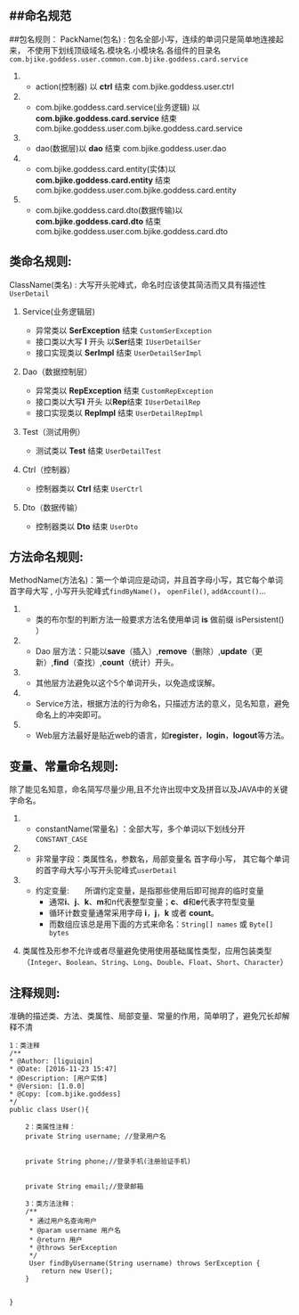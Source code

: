 ##命名规范
---
 ##包名规则：
 PackName(包名) : 包名全部小写，连续的单词只是简单地连接起来，
不使用下划线顶级域名.模块名.小模块名.各组件的目录名 `com.bjike.goddess.user.common.com.bjike.goddess.card.service`

1. - action(控制器) 以 **ctrl** 结束 com.bjike.goddess.user.ctrl
2. - com.bjike.goddess.card.service(业务逻辑) 以 **com.bjike.goddess.card.service** 结束 com.bjike.goddess.user.com.bjike.goddess.card.service
3. - dao(数据层)以 **dao** 结束 com.bjike.goddess.user.dao
4. - com.bjike.goddess.card.entity(实体)以 **com.bjike.goddess.card.entity** 结束 com.bjike.goddess.user.com.bjike.goddess.card.entity
5. - com.bjike.goddess.card.dto(数据传输)以 **com.bjike.goddess.card.dto** 结束 com.bjike.goddess.user.com.bjike.goddess.card.dto

## 类命名规则:
  ClassName(类名) : 大写开头驼峰式，命名时应该使其简洁而又具有描述性 `UserDetail`
  

1. Service(业务逻辑层)
    - 异常类以 **SerException** 结束 `CustomSerException`
    - 接口类以大写 **I** 开头 以**Ser**结束 `IUserDetailSer`
    - 接口实现类以 **SerImpl** 结束 `UserDetailSerImpl`

2. Dao（数据控制层）
    - 异常类以 **RepException** 结束 `CustomRepException`
    - 接口类以大写**I** 开头 以**Rep**结束  `IUserDetailRep`
    - 接口实现类以 **RepImpl** 结束 `UserDetailRepImpl`

3. Test（测试用例）
    - 测试类以 **Test** 结束 `UserDetailTest`
4. Ctrl（控制器）
    - 控制器类以 **Ctrl** 结束 `UserCtrl`
5. Dto（数据传输）
    - 控制器类以 **Dto** 结束 `UserDto`
    
## 方法命名规则:
 MethodName(方法名)：第一个单词应是动词，并且首字母小写，其它每个单词首字母大写 ,
    小写开头驼峰式`findByName()`， `openFile()`, `addAccount()`... 

1.   - 类的布尔型的判断方法一般要求方法名使用单词 **is** 做前缀 isPersistent() ）
2.   - Dao 层方法：只能以**save**（插入）,**remove**（删除）,**update**（更新）,**find**（查找）,**count**（统计）开头。
3.   - 其他层方法避免以这个5个单词开头，以免造成误解。
4.   - Service方法，根据方法的行为命名，只描述方法的意义，见名知意，避免命名上的冲突即可。
5.   - Web层方法最好是贴近web的语言，如**register**，**login**，**logout**等方法。

## 变量、常量命名规则:
 除了能见名知意，命名简写尽量少用,且不允许出现中文及拼音以及JAVA中的关键字命名。

1. - constantName(常量名) ：全部大写，多个单词以下划线分开`CONSTANT_CASE`

2. - 非常量字段：类属性名，参数名，局部变量名  首字母小写，
     其它每个单词的首字母大写小写开头驼峰式`userDetail`

3. - 约定变量:　　所谓约定变量，是指那些使用后即可抛弃的临时变量
     - 通常**i**、**j**、**k**、**m**和n代表整型变量；**c**、**d**和**e**代表字符型变量
     - 循环计数变量通常采用字母 **i**，**j**，**k** 或者 **count**。
     - 而数组应该总是用下面的方式来命名：`String[] names` 或 `Byte[] bytes`

4. 类属性及形参不允许或者尽量避免使用使用基础属性类型，应用包装类型（`Integer`、`Boolean`、`String`、`Long`、`Double`、`Float`、`Short`、`Character`）


## 注释规则:
 准确的描述类、方法、类属性、局部变量、常量的作用，简单明了，避免冗长却解释不清

    
    1：类注释
    /**
    * @Author: [liguiqin]
    * @Date: [2016-11-23 15:47]
    * @Description: [用户实体]
    * @Version: [1.0.0]
    * @Copy: [com.bjike.goddess]
    */
    public class User(){
    
        2：类属性注释：
        private String username; //登录用户名
    
    
        private String phone;//登录手机(注册验证手机)
    
    
        private String email;//登录邮箱
    
        3：类方法注释：
        /**
         * 通过用户名查询用户
         * @param username 用户名
         * @return 用户
         * @throws SerException
         */
         User findByUsername(String username) throws SerException {
            return new User();
        }
    
    
    }
    

 
